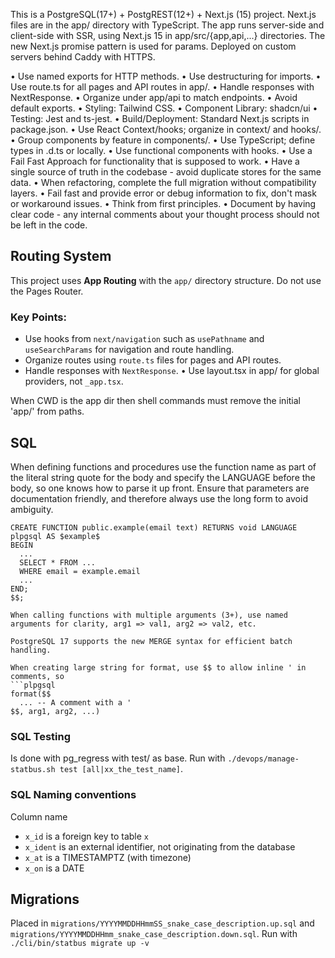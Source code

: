 This is a PostgreSQL(17+) + PostgREST(12+) + Next.js (15) project.
Next.js files are in the app/ directory with TypeScript.
The app runs server-side and client-side with SSR, using Next.js 15 in app/src/{app,api,...} directories.
The new Next.js promise pattern is used for params.
Deployed on custom servers behind Caddy with HTTPS.

 • Use named exports for HTTP methods.
 • Use destructuring for imports.
 • Use route.ts for all pages and API routes in app/.
 • Handle responses with NextResponse.
 • Organize under app/api to match endpoints.
 • Avoid default exports.
 • Styling: Tailwind CSS.
 • Component Library: shadcn/ui
 • Testing: Jest and ts-jest.
 • Build/Deployment: Standard Next.js scripts in package.json.
 • Use React Context/hooks; organize in context/ and hooks/.
 • Group components by feature in components/.
 • Use TypeScript; define types in .d.ts or locally.
 • Use functional components with hooks.
 • Use a Fail Fast Approach for functionality that is supposed to work.
 • Have a single source of truth in the codebase - avoid duplicate stores for the same data.
 • When refactoring, complete the full migration without compatibility layers.
 • Fail fast and provide error or debug information to fix, don't mask or workaround issues.
 • Think from first principles.
 • Document by having clear code - any internal comments about your thought process should not be left in the code.
 
## Routing System
This project uses **App Routing** with the `app/` directory structure. Do not use the Pages Router.

### Key Points:
- Use hooks from `next/navigation` such as `usePathname` and `useSearchParams` for navigation and route handling.
- Organize routes using `route.ts` files for pages and API routes.
- Handle responses with `NextResponse`.
 • Use layout.tsx in app/ for global providers, not `_app.tsx`. 

When CWD is the app dir then shell commands must remove the initial 'app/' from paths.

## SQL
When defining functions and procedures use the function name as part of the literal string quote
for the body and specify the LANGUAGE before the body, so one knows how to parse it up front.
Ensure that parameters are documentation friendly, and therefore always use the long form
to avoid ambiguity.
```
CREATE FUNCTION public.example(email text) RETURNS void LANGUAGE plpgsql AS $example$
BEGIN
  ...
  SELECT * FROM ...
  WHERE email = example.email
  ...
END;
$$;

When calling functions with multiple arguments (3+), use named arguments for clarity, arg1 => val1, arg2 => val2, etc.

PostgreSQL 17 supports the new MERGE syntax for efficient batch handling.

When creating large string for format, use $$ to allow inline ' in comments, so
```plpgsql
format($$
  ... -- A comment with a '
$$, arg1, arg2, ...)
```

### SQL Testing
Is done with pg_regress with test/ as base.
Run with `./devops/manage-statbus.sh test [all|xx_the_test_name]`.

### SQL Naming conventions
Column name
* `x_id` is a foreign key to table `x`
* `x_ident` is an external identifier, not originating from the database
* `x_at` is a TIMESTAMPTZ (with timezone)
* `x_on` is a DATE

## Migrations
Placed in `migrations/YYYYMMDDHHmmSS_snake_case_description.up.sql` and `migrations/YYYYMMDDHHmm_snake_case_description.down.sql`.
Run with `./cli/bin/statbus migrate up -v`